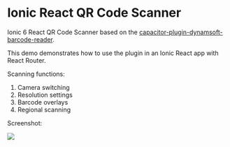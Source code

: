 
# Ionic React QR Code Scanner

Ionic 6 React QR Code Scanner based on the [capacitor-plugin-dynamsoft-barcode-reader](https://github.com/xulihang/capacitor-plugin-dynamsoft-barcode-reader).

This demo demonstrates how to use the plugin in an Ionic React app with React Router.

Scanning functions:

1. Camera switching
2. Resolution settings
3. Barcode overlays
4. Regional scanning

Screenshot:

![](https://github.com/xulihang/Ionic-React-QR-Code-Scanner/releases/download/v1.0.1/ionic.jpg)


